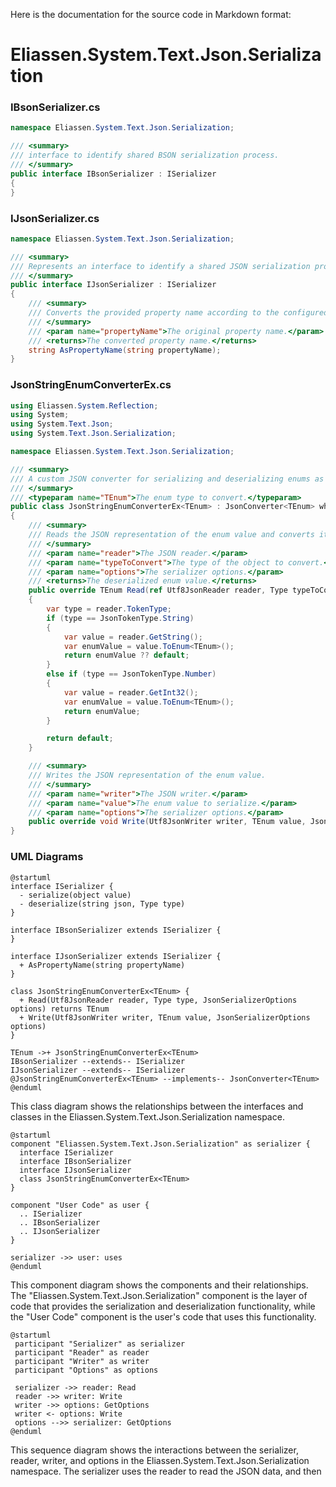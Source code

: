 Here is the documentation for the source code in Markdown format:

# Eliassen.System.Text.Json.Serialization

### IBsonSerializer.cs

```csharp
namespace Eliassen.System.Text.Json.Serialization;

/// <summary>
/// interface to identify shared BSON serialization process.
/// </summary>
public interface IBsonSerializer : ISerializer
{
}
```

### IJsonSerializer.cs

```csharp
namespace Eliassen.System.Text.Json.Serialization;

/// <summary>
/// Represents an interface to identify a shared JSON serialization process.
/// </summary>
public interface IJsonSerializer : ISerializer
{
    /// <summary>
    /// Converts the provided property name according to the configured property naming policy.
    /// </summary>
    /// <param name="propertyName">The original property name.</param>
    /// <returns>The converted property name.</returns>
    string AsPropertyName(string propertyName);
}
```

### JsonStringEnumConverterEx.cs

```csharp
using Eliassen.System.Reflection;
using System;
using System.Text.Json;
using System.Text.Json.Serialization;

namespace Eliassen.System.Text.Json.Serialization;

/// <summary>
/// A custom JSON converter for serializing and deserializing enums as strings or numbers.
/// </summary>
/// <typeparam name="TEnum">The enum type to convert.</typeparam>
public class JsonStringEnumConverterEx<TEnum> : JsonConverter<TEnum> where TEnum : struct, Enum
{
    /// <summary>
    /// Reads the JSON representation of the enum value and converts it to the specified enum type.
    /// </summary>
    /// <param name="reader">The JSON reader.</param>
    /// <param name="typeToConvert">The type of the object to convert.</param>
    /// <param name="options">The serializer options.</param>
    /// <returns>The deserialized enum value.</returns>
    public override TEnum Read(ref Utf8JsonReader reader, Type typeToConvert, JsonSerializerOptions options)
    {
        var type = reader.TokenType;
        if (type == JsonTokenType.String)
        {
            var value = reader.GetString();
            var enumValue = value.ToEnum<TEnum>();
            return enumValue ?? default;
        }
        else if (type == JsonTokenType.Number)
        {
            var value = reader.GetInt32();
            var enumValue = value.ToEnum<TEnum>();
            return enumValue;
        }

        return default;
    }

    /// <summary>
    /// Writes the JSON representation of the enum value.
    /// </summary>
    /// <param name="writer">The JSON writer.</param>
    /// <param name="value">The enum value to serialize.</param>
    /// <param name="options">The serializer options.</param>
    public override void Write(Utf8JsonWriter writer, TEnum value, JsonSerializerOptions options) => writer.WriteStringValue(EnumExtensions.AsString<TEnum>(value));
}
```

### UML Diagrams

```plantuml
@startuml
interface ISerializer {
  - serialize(object value)
  - deserialize(string json, Type type)
}

interface IBsonSerializer extends ISerializer {
}

interface IJsonSerializer extends ISerializer {
  + AsPropertyName(string propertyName)
}

class JsonStringEnumConverterEx<TEnum> {
  + Read(Utf8JsonReader reader, Type type, JsonSerializerOptions options) returns TEnum
  + Write(Utf8JsonWriter writer, TEnum value, JsonSerializerOptions options)
}

TEnum ->+ JsonStringEnumConverterEx<TEnum>
IBsonSerializer --extends-- ISerializer
IJsonSerializer --extends-- ISerializer
@JsonStringEnumConverterEx<TEnum> --implements-- JsonConverter<TEnum>
@enduml
```

This class diagram shows the relationships between the interfaces and classes in the Eliassen.System.Text.Json.Serialization namespace.

```plantuml
@startuml
component "Eliassen.System.Text.Json.Serialization" as serializer {
  interface ISerializer
  interface IBsonSerializer
  interface IJsonSerializer
  class JsonStringEnumConverterEx<TEnum>
}

component "User Code" as user {
  .. ISerializer
  .. IBsonSerializer
  .. IJsonSerializer
}

serializer ->> user: uses
@enduml
```

This component diagram shows the components and their relationships. The "Eliassen.System.Text.Json.Serialization" component is the layer of code that provides the serialization and deserialization functionality, while the "User Code" component is the user's code that uses this functionality.

```plantuml
@startuml
 participant "Serializer" as serializer
 participant "Reader" as reader
 participant "Writer" as writer
 participant "Options" as options

 serializer ->> reader: Read
 reader ->> writer: Write
 writer ->> options: GetOptions
 writer <- options: Write
 options -->> serializer: GetOptions
@enduml
```

This sequence diagram shows the interactions between the serializer, reader, writer, and options in the Eliassen.System.Text.Json.Serialization namespace. The serializer uses the reader to read the JSON data, and then